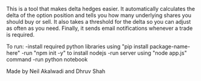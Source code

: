 This is a tool that makes delta hedges easier. It automatically calculates the delta of the option position
and tells you how many underlying shares you should buy or sell. It also takes a threshold for the delta
so you can adjust as often as you need. Finally, it sends email notifications whenever a trade is required.

To run:
  -install required python libraries using "pip install package-name-here"
  -run "npm init -y" to install nodejs
  -run server using "node app.js" command
  -run python notebook


Made by Neil Akalwadi and Dhruv Shah


